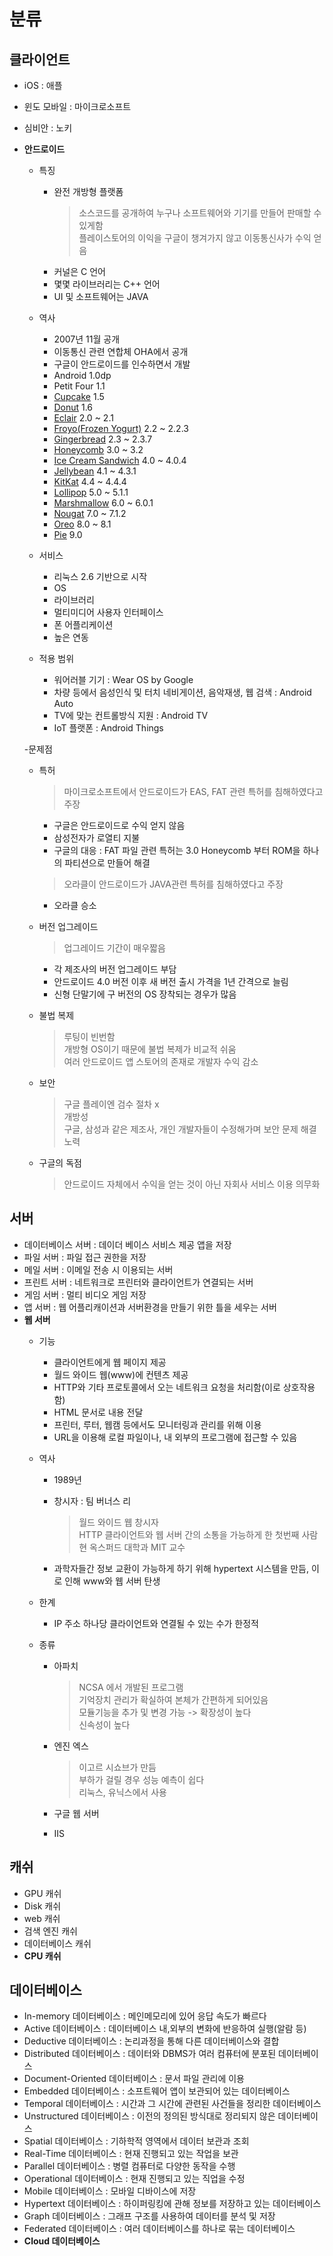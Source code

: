 # 분류
## 클라이언트
  - iOS : 애플
  - 윈도 모바일 : 마이크로소프트
  - 심비안 : 노키 
  - **안드로이드**
    - 특징
      * 완전 개방형 플랫폼
        > 소스코드를 공개하여 누구나 소프트웨어와 기기를 만들어 판매할 수 있게함  
        > 플레이스토어의 이익을 구글이 챙겨가지 않고 이동통신사가 수익 얻음  
      * 커널은 C 언어
      * 몇몇 라이브러리는 C++ 언어
      * UI 및 소프트웨어는 JAVA  
      
    - 역사
      * 2007년 11월 공개
      * 이동통신 관련 연합체 OHA에서 공개
      * 구글이 안드로이드를 인수하면서 개발
      * Android 1.0dp
      * Petit Four 1.1
      * [Cupcake](https://github.com/tank3a/assignment/blob/master/%EC%95%88%EB%93%9C%EB%A1%9C%EC%9D%B4%EB%93%9C%20%EB%B2%84%EC%A0%84%EB%B3%84%20%EB%A1%9C%EA%B3%A0/1.5%20%EC%BB%B5%EC%BC%80%EC%9D%B5.jpg) 1.5
      * [Donut](https://github.com/tank3a/assignment/blob/master/%EC%95%88%EB%93%9C%EB%A1%9C%EC%9D%B4%EB%93%9C%20%EB%B2%84%EC%A0%84%EB%B3%84%20%EB%A1%9C%EA%B3%A0/1.6%20%EB%8F%84%EB%84%9B.jpg) 1.6
      * [Eclair](https://github.com/tank3a/assignment/blob/master/%EC%95%88%EB%93%9C%EB%A1%9C%EC%9D%B4%EB%93%9C%20%EB%B2%84%EC%A0%84%EB%B3%84%20%EB%A1%9C%EA%B3%A0/2.1%20%EC%97%90%ED%81%B4%EB%A0%88%EC%96%B4.jpeg) 2.0 ~ 2.1
      * [Froyo(Frozen Yogurt)](https://github.com/tank3a/assignment/blob/master/%EC%95%88%EB%93%9C%EB%A1%9C%EC%9D%B4%EB%93%9C%20%EB%B2%84%EC%A0%84%EB%B3%84%20%EB%A1%9C%EA%B3%A0/2.2%20froyo.jpg) 2.2 ~ 2.2.3
      * [Gingerbread](https://github.com/tank3a/assignment/blob/master/%EC%95%88%EB%93%9C%EB%A1%9C%EC%9D%B4%EB%93%9C%20%EB%B2%84%EC%A0%84%EB%B3%84%20%EB%A1%9C%EA%B3%A0/2.3%20%EC%A7%84%EC%A0%80%EB%B8%8C%EB%A0%88%EB%93%9C.JPG) 2.3 ~ 2.3.7
      * [Honeycomb](https://github.com/tank3a/assignment/blob/master/%EC%95%88%EB%93%9C%EB%A1%9C%EC%9D%B4%EB%93%9C%20%EB%B2%84%EC%A0%84%EB%B3%84%20%EB%A1%9C%EA%B3%A0/3.0%20%ED%97%88%EC%9D%B4%EC%BB%B4.jpg) 3.0 ~ 3.2
      * [Ice Cream Sandwich](https://github.com/tank3a/assignment/blob/master/%EC%95%88%EB%93%9C%EB%A1%9C%EC%9D%B4%EB%93%9C%20%EB%B2%84%EC%A0%84%EB%B3%84%20%EB%A1%9C%EA%B3%A0/4.0%20%EC%95%84%EC%9D%B4%EC%8A%A4%ED%81%AC%EB%A6%BC%20%EC%83%8C%EB%93%9C%EC%9C%84%EC%B9%98.jpg) 4.0 ~ 4.0.4
      * [Jellybean](https://github.com/tank3a/assignment/blob/master/%EC%95%88%EB%93%9C%EB%A1%9C%EC%9D%B4%EB%93%9C%20%EB%B2%84%EC%A0%84%EB%B3%84%20%EB%A1%9C%EA%B3%A0/4.1%20%EC%A0%A4%EB%A6%AC%EB%B9%88.jpg) 4.1 ~ 4.3.1
      * [KitKat](https://github.com/tank3a/assignment/blob/master/%EC%95%88%EB%93%9C%EB%A1%9C%EC%9D%B4%EB%93%9C%20%EB%B2%84%EC%A0%84%EB%B3%84%20%EB%A1%9C%EA%B3%A0/4.4%20%ED%82%B7%EC%BA%A3.jpg) 4.4 ~ 4.4.4
      * [Lollipop](https://github.com/tank3a/assignment/blob/master/%EC%95%88%EB%93%9C%EB%A1%9C%EC%9D%B4%EB%93%9C%20%EB%B2%84%EC%A0%84%EB%B3%84%20%EB%A1%9C%EA%B3%A0/5.0%20%EB%A1%A4%EB%A6%AC%ED%8C%9D.JPEG) 5.0 ~ 5.1.1
      * [Marshmallow](https://github.com/tank3a/assignment/blob/master/%EC%95%88%EB%93%9C%EB%A1%9C%EC%9D%B4%EB%93%9C%20%EB%B2%84%EC%A0%84%EB%B3%84%20%EB%A1%9C%EA%B3%A0/6.0%20%EB%A8%B8%EC%8B%9C%EB%A9%9C%EB%A1%9C.jpg) 6.0 ~ 6.0.1
      * [Nougat](https://github.com/tank3a/assignment/blob/master/%EC%95%88%EB%93%9C%EB%A1%9C%EC%9D%B4%EB%93%9C%20%EB%B2%84%EC%A0%84%EB%B3%84%20%EB%A1%9C%EA%B3%A0/7.0%20%EB%88%84%EA%B0%80.jpg) 7.0 ~ 7.1.2
      * [Oreo](https://github.com/tank3a/assignment/blob/master/%EC%95%88%EB%93%9C%EB%A1%9C%EC%9D%B4%EB%93%9C%20%EB%B2%84%EC%A0%84%EB%B3%84%20%EB%A1%9C%EA%B3%A0/8.0%20%EC%98%A4%EB%A0%88%EC%98%A4.jpg) 8.0 ~ 8.1
      * [Pie](https://github.com/tank3a/assignment/blob/master/%EC%95%88%EB%93%9C%EB%A1%9C%EC%9D%B4%EB%93%9C%20%EB%B2%84%EC%A0%84%EB%B3%84%20%EB%A1%9C%EA%B3%A0/9.0%20%ED%8C%8C%EC%9D%B4.jpg) 9.0
      
    - 서비스
      * 리눅스 2.6 기반으로 시작
      * OS
      * 라이브러리
      * 멀티미디어 사용자 인터페이스
      * 폰 어플리케이션
      * 높은 연동  
      
    - 적용 범위
      * 워어러블 기기 : Wear OS by Google
      * 차량 등에서 음성인식 및 터치 네비게이션, 음악재생, 웹 검색 : Android Auto
      * TV에 맞는 컨트롤방식 지원 : Android TV
      * IoT 플랫폰 : Android Things
      
    -문제점
      * 특허
        > 마이크로소프트에서 안드로이드가 EAS, FAT 관련 특허를 침해하였다고 주장  
          * 구글은 안드로이드로 수익 얻지 않음
          * 삼성전자가 로열티 지불
          * 구글의 대응 : FAT 파일 관련 특허는 3.0 Honeycomb 부터 ROM을 하나의 파티션으로 만들어 해결
          
        > 오라클이 안드로이드가 JAVA관련 특허를 침해하였다고 주장  
          * 오라클 승소
          
      * 버전 업그레이드
        > 업그레이드 기간이 매우짧음  
          * 각 제조사의 버전 업그레이드 부담
          * 안드로이드 4.0 버전 이후 새 버전 출시 가격을 1년 간격으로 늘림
          * 신형 단말기에 구 버전의 OS 장착되는 경우가 많음
          
      * 불법 복제
        > 루팅이 빈번함  
        > 개방형 OS이기 때문에 불법 복제가 비교적 쉬움  
        > 여러 안드로이드 앱 스토어의 존재로 개발자 수익 감소  
        
      * 보안
        > 구글 플레이엔 검수 절차 x  
        > 개방성  
        > 구글, 삼성과 같은 제조사, 개인 개발자들이 수정해가며 보안 문제 해결 노력  
        
      * 구글의 독점
        > 안드로이드 자체에서 수익을 얻는 것이 아닌 자회사 서비스 이용 의무화  
        
## 서버
  - 데이터베이스 서버 : 데이더 베이스 서비스 제공 앱을 저장
  - 파일 서버 : 파일 접근 권한을 저장
  - 메일 서버 : 이메일 전송 시 이용되는 서버
  - 프린트 서버 : 네트워크로 프린터와 클라이언트가 연결되는 서버
  - 게임 서버 : 멀티 비디오 게임 저장
  - 앱 서버 : 웹 어플리캐이션과 서버환경을 만들기 위한 틀을 세우는 서버
  - **웹 서버**
    - 기능
      * 클라이언트에게 웹 페이지 제공
      * 월드 와이드 웹(www)에 컨텐츠 제공
      * HTTP와 기타 프로토콜에서 오는 네트워크 요청을 처리함(이로 상호작용함)
      * HTML 문서로 내용 전달
      * 프린터, 루터, 웹캠 등에서도 모니터링과 관리를 위해 이용
      * URL을 이용해 로컬 파일이나, 내 외부의 프로그램에 접근할 수 있음
      
    - 역사
      * 1989년
      * 창시자 : 팀 버너스 리
        > 월드 와이드 웹 창시자  
        > HTTP 클라이언트와 웹 서버 간의 소통을 가능하게 한 첫번째 사람  
        > 현 옥스퍼드 대학과 MIT 교수  
        
      * 과학자들간 정보 교환이 가능하게 하기 위해 hypertext 시스템을 만듬, 이로 인해 www와 웹 서버 탄생
      
    - 한계
      * IP 주소 하나당 클라이언트와 연결될 수 있는 수가 한정적
      
    - 종류
      * 아파치
        > NCSA 에서 개발된 프로그램  
        > 기억장치 관리가 확실하여 본체가 간편하게 되어있음  
        > 모듈기능을 추가 및 변경 가능 -> 확장성이 높다  
        > 신속성이 높다  
        
      * 엔진 엑스
        > 이고르 시쇼브가 만듬  
        > 부하가 걸릴 경우 성능 예측이 쉽다  
        > 리눅스, 유닉스에서 사용  
        
      * 구글 웹 서버
      * IIS
    
## 캐쉬
  - GPU 캐쉬
  - Disk 캐쉬
  - web 캐쉬
  - 검색 엔진 캐쉬
  - 데이터베이스 캐쉬
  - **CPU 캐쉬**
  
## 데이터베이스
  - In-memory 데이터베이스 : 메인메모리에 있어 응답 속도가 빠르다
  - Active 데이터베이스 : 데이터베이스 내,외부의 변화에 반응하여 실행(알람 등)
  - Deductive 데이터베이스 : 논리과정을 통해 다른 데이터베이스와 결합
  - Distributed 데이터베이스 : 데이터와 DBMS가 여러 컴퓨터에 분포된 데이터베이스
  - Document-Oriented 데이터베이스 : 문서 파일 관리에 이용
  - Embedded 데이터베이스 : 소프트웨어 앱이 보관되어 있는 데이터베이스
  - Temporal 데이터베이스 : 시간과 그 시간에 관련된 사건들을 정리한 데이터베이스
  - Unstructured 데이터베이스 : 이전의 정의된 방식대로 정리되지 않은 데이터베이스
  - Spatial 데이터베이스 : 기하학적 영역에서 데이터 보관과 조회
  - Real-Time 데이터베이스 : 현재 진행되고 있는 작업을 보관
  - Parallel 데이터베이스 : 병렬 컴퓨터로 다양한 동작을 수행
  - Operational 데이터베이스 : 현재 진행되고 있는 직업을 수정
  - Mobile 데이터베이스 : 모바일 디바이스에 저장
  - Hypertext 데이터베이스 : 하이퍼링킹에 관해 정보를 저장하고 있는 데이터베이스
  - Graph 데이터베이스 : 그래프 구조를 사용하여 데이터를 분석 및 저장
  - Federated 데이터베이스 : 여러 데이터베이스를 하나로 묶는 데이터베이스
  - **Cloud 데이터베이스**
